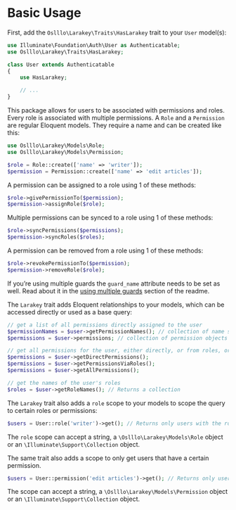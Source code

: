 # Basic Usage

First, add the ```Oslllo\Larakey\Traits\HasLarakey``` trait to your ```User``` model(s):

```php
use Illuminate\Foundation\Auth\User as Authenticatable;
use Oslllo\Larakey\Traits\HasLarakey;

class User extends Authenticatable
{
    use HasLarakey;

    // ...
}
```

This package allows for users to be associated with permissions and roles. Every role is associated with multiple permissions. A ```Role``` and a ```Permission``` are regular Eloquent models. They require a name and can be created like this:

```php
use Oslllo\Larakey\Models\Role;
use Oslllo\Larakey\Models\Permission;

$role = Role::create(['name' => 'writer']);
$permission = Permission::create(['name' => 'edit articles']);
```
A permission can be assigned to a role using 1 of these methods:

```php
$role->givePermissionTo($permission);
$permission->assignRole($role);
```
Multiple permissions can be synced to a role using 1 of these methods:

```php
$role->syncPermissions($permissions);
$permission->syncRoles($roles);
```
A permission can be removed from a role using 1 of these methods:

```php
$role->revokePermissionTo($permission);
$permission->removeRole($role);
```

If you’re using multiple guards the ```guard_name``` attribute needs to be set as well. Read about it in the [using multiple guards](#using-multiple-guards) section of the readme.

The ```Larakey``` trait adds Eloquent relationships to your models, which can be accessed directly or used as a base query:

```php
// get a list of all permissions directly assigned to the user
$permissionNames = $user->getPermissionNames(); // collection of name strings
$permissions = $user->permissions; // collection of permission objects

// get all permissions for the user, either directly, or from roles, or from both
$permissions = $user->getDirectPermissions();
$permissions = $user->getPermissionsViaRoles();
$permissions = $user->getAllPermissions();

// get the names of the user's roles
$roles = $user->getRoleNames(); // Returns a collection
```

The ```Larakey``` trait also adds a ```role``` scope to your models to scope the query to certain roles or permissions:

```php
$users = User::role('writer')->get(); // Returns only users with the role 'writer'
```

The ```role``` scope can accept a string, a ```\Oslllo\Larakey\Models\Role``` object or an ```\Illuminate\Support\Collection``` object.

The same trait also adds a scope to only get users that have a certain permission.

```php
$users = User::permission('edit articles')->get(); // Returns only users with the permission 'edit articles' (inherited or directly)
```

The scope can accept a string, a ```\Oslllo\Larakey\Models\Permission``` object or an ```\Illuminate\Support\Collection``` object.

